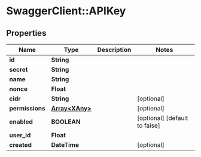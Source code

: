 # SwaggerClient::APIKey

## Properties
Name | Type | Description | Notes
------------ | ------------- | ------------- | -------------
**id** | **String** |  | 
**secret** | **String** |  | 
**name** | **String** |  | 
**nonce** | **Float** |  | 
**cidr** | **String** |  | [optional] 
**permissions** | [**Array&lt;XAny&gt;**](XAny.md) |  | [optional] 
**enabled** | **BOOLEAN** |  | [optional] [default to false]
**user_id** | **Float** |  | 
**created** | **DateTime** |  | [optional] 


